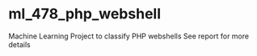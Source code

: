 # ml_478_php_webshell
Machine Learning Project to classify PHP webshells 
See report for more details

